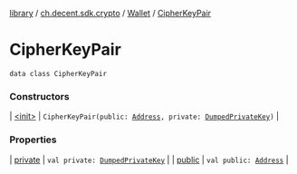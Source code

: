 [library](../../../index.md) / [ch.decent.sdk.crypto](../../index.md) / [Wallet](../index.md) / [CipherKeyPair](./index.md)

# CipherKeyPair

`data class CipherKeyPair`

### Constructors

| [&lt;init&gt;](-init-.md) | `CipherKeyPair(public: `[`Address`](../../-address/index.md)`, private: `[`DumpedPrivateKey`](../../-dumped-private-key/index.md)`)` |

### Properties

| [private](private.md) | `val private: `[`DumpedPrivateKey`](../../-dumped-private-key/index.md) |
| [public](public.md) | `val public: `[`Address`](../../-address/index.md) |

